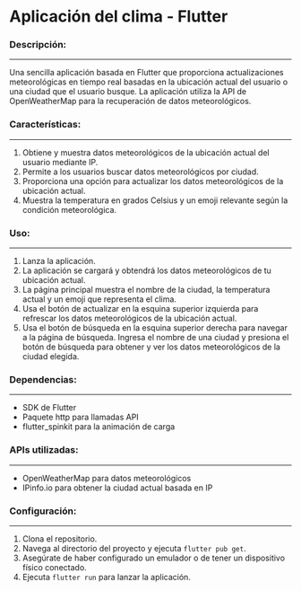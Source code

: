
# Aplicación del clima - Flutter

### Descripción:
------------
Una sencilla aplicación basada en Flutter que proporciona actualizaciones meteorológicas en tiempo real basadas en la ubicación actual del usuario o una ciudad que el usuario busque. La aplicación utiliza la API de OpenWeatherMap para la recuperación de datos meteorológicos.

### Características:
---------
1. Obtiene y muestra datos meteorológicos de la ubicación actual del usuario mediante IP.
2. Permite a los usuarios buscar datos meteorológicos por ciudad.
3. Proporciona una opción para actualizar los datos meteorológicos de la ubicación actual.
4. Muestra la temperatura en grados Celsius y un emoji relevante según la condición meteorológica.

### Uso:
------
1. Lanza la aplicación.
2. La aplicación se cargará y obtendrá los datos meteorológicos de tu ubicación actual.
3. La página principal muestra el nombre de la ciudad, la temperatura actual y un emoji que representa el clima.
4. Usa el botón de actualizar en la esquina superior izquierda para refrescar los datos meteorológicos de la ubicación actual.
5. Usa el botón de búsqueda en la esquina superior derecha para navegar a la página de búsqueda. Ingresa el nombre de una ciudad y presiona el botón de búsqueda para obtener y ver los datos meteorológicos de la ciudad elegida.

### Dependencias:
-------------
- SDK de Flutter
- Paquete http para llamadas API
- flutter_spinkit para la animación de carga

### APIs utilizadas:
----------
- OpenWeatherMap para datos meteorológicos
- IPinfo.io para obtener la ciudad actual basada en IP

### Configuración:
------
1. Clona el repositorio.
2. Navega al directorio del proyecto y ejecuta `flutter pub get`.
3. Asegúrate de haber configurado un emulador o de tener un dispositivo físico conectado.
4. Ejecuta `flutter run` para lanzar la aplicación.
